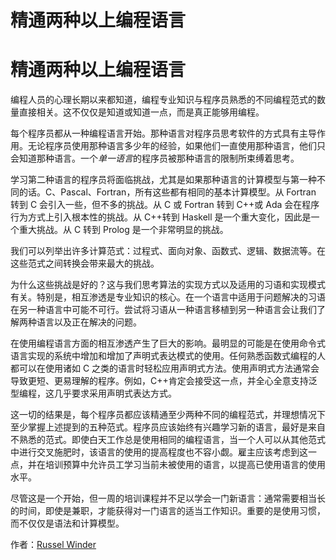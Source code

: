 # 精通两种以上编程语言

# 精通两种以上编程语言

编程人员的心理长期以来都知道，编程专业知识与程序员熟悉的不同编程范式的数量直接相关。这不仅仅是知道或知道一点，而是真正能够用编程。

每个程序员都从一种编程语言开始。那种语言对程序员思考软件的方式具有主导作用。无论程序员使用那种语言多少年的经验，如果他们一直使用那种语言，他们只会知道那种语言。一个*单一语言*的程序员被那种语言的限制所束缚着思考。

学习第二种语言的程序员将面临挑战，尤其是如果那种语言的计算模型与第一种不同的话。C、Pascal、Fortran，所有这些都有相同的基本计算模型。从 Fortran 转到 C 会引入一些，但不多的挑战。从 C 或 Fortran 转到 C++或 Ada 会在程序行为方式上引入根本性的挑战。从 C++转到 Haskell 是一个重大变化，因此是一个重大挑战。从 C 转到 Prolog 是一个非常明显的挑战。

我们可以列举出许多计算范式：过程式、面向对象、函数式、逻辑、数据流等。在这些范式之间转换会带来最大的挑战。

为什么这些挑战是好的？这与我们思考算法的实现方式以及适用的习语和实现模式有关。特别是，相互渗透是专业知识的核心。在一个语言中适用于问题解决的习语在另一种语言中可能不可行。尝试将习语从一种语言移植到另一种语言会让我们了解两种语言以及正在解决的问题。

在使用编程语言方面的相互渗透产生了巨大的影响。最明显的可能是在使用命令式语言实现的系统中增加和增加了声明式表达模式的使用。任何熟悉函数式编程的人都可以在使用诸如 C 之类的语言时轻松应用声明式方法。使用声明式方法通常会导致更短、更易理解的程序。例如，C++肯定会接受这一点，并全心全意支持泛型编程，这几乎要求采用声明式表达方式。

这一切的结果是，每个程序员都应该精通至少两种不同的编程范式，并理想情况下至少掌握上述提到的五种范式。程序员应该始终有兴趣学习新的语言，最好是来自不熟悉的范式。即使白天工作总是使用相同的编程语言，当一个人可以从其他范式中进行交叉施肥时，该语言的使用的提高程度也不容小觑。雇主应该考虑到这一点，并在培训预算中允许员工学习当前未被使用的语言，以提高已使用语言的使用水平。

尽管这是一个开始，但一周的培训课程并不足以学会一门新语言：通常需要相当长的时间，即使是兼职，才能获得对一门语言的适当工作知识。重要的是使用习惯，而不仅仅是语法和计算模型。

作者：[Russel Winder](http://programmer.97things.oreilly.com/wiki/index.php/Russel_Winder)

